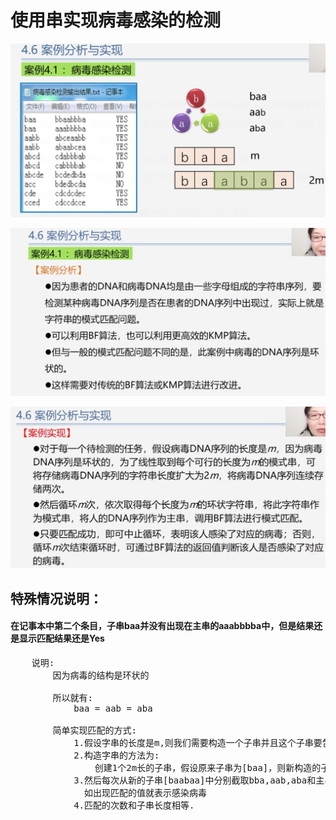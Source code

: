 # 使用串实现病毒感染的检测

![1.png](./1.png)

![2.png](./2.png)

![3.png](./3.png)

## 特殊情况说明：
#### 在记事本中第二个条目，子串baa并没有出现在主串的aaabbbba中，但是结果还是显示匹配结果还是Yes
<pre>
    说明:
        因为病毒的结构是环状的
        
        所以就有:
            baa = aab = aba
        
        简单实现匹配的方式:
            1.假设字串的长度是m,则我们需要构造一个子串并且这个子串要包含bba,aab和aba
            2.构造字串的方法为:
                创建1个2m长的子串，假设原来子串为[baa]，则新构造的子串长度为[baabaa]
            3.然后每次从新的子串[baabaa]中分别截取bba,aab,aba和主串的字符串进行比较
              如出现匹配的值就表示感染病毒
            4.匹配的次数和子串长度相等.
</pre>
